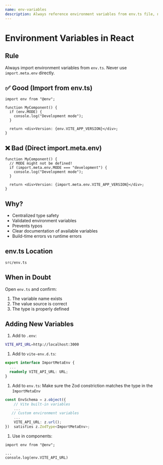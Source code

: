 ```yaml
---
name: env-variables
description: Always reference environment variables from env.ts file, never use undefined import.meta.env keys.
---
```


# Environment Variables in React

## Rule
Always import environment variables from `env.ts`. Never use `import.meta.env` directly.

## ✅ Good (Import from env.ts)
```tsx
import env from "@env";

function MyComponent() {
  if (env.MODE) {
    console.log("Development mode");
  }

  return <div>Version: {env.VITE_APP_VERSION}</div>;
}
```

## ❌ Bad (Direct import.meta.env)
```tsx
function MyComponent() {
  // MODE might not be defined!
  if (import.meta.env.MODE === "development") {
    console.log("Development mode");
  }

  return <div>Version: {import.meta.env.VITE_APP_VERSION}</div>;
}
```

## Why?
- Centralized type safety
- Validated environment variables
- Prevents typos
- Clear documentation of available variables
- Build-time errors vs runtime errors

## env.ts Location
`src/env.ts`

## When in Doubt
Open `env.ts` and confirm:
1. The variable name exists
2. The value source is correct
3. The type is properly defined

## Adding New Variables

1. Add to `.env`:
```bash
VITE_API_URL=http://localhost:3000
```

1. Add to `vite-env.d.ts`:
```typescript
export interface ImportMetaEnv {
  ...
  readonly VITE_API_URL: URL;
}
```

1. Add to `env.ts`:
Make sure the Zod constriction matches the type in the `ImportMetaEnv`
```typescript
const EnvSchema = z.object({
    // Vite built-in variables
    ...
   // Custom environment variables
    ...
    VITE_API_URL: z.url();
})  satisfies z.ZodType<ImportMetaEnv>;
```

1. Use in components:
```tsx
import env from "@env";

...
console.log(env.VITE_API_URL)
```